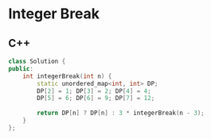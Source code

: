 Integer Break
==========

## C++


```cpp
class Solution {
public:
    int integerBreak(int n) {
        static unordered_map<int, int> DP;
        DP[2] = 1; DP[3] = 2; DP[4] = 4;
        DP[5] = 6; DP[6] = 9; DP[7] = 12;
        
        return DP[n] ? DP[n] : 3 * integerBreak(n - 3);
    }
};
```
